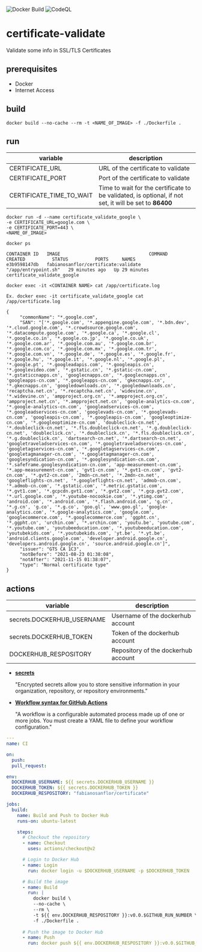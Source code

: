 ![Docker Build](https://img.shields.io/github/workflow/status/fabianoflorentino/certificate-validate/CI?label=Docker%20Build) ![CodeQL](https://img.shields.io/github/workflow/status/fabianoflorentino/certificate-validate/CodeQL?label=CodeQL)

# **certificate-validate**

Validate some info in SSL/TLS Certificates

## **prerequisites**

* Docker
* Internet Access

## **build**

```shell
docker build --no-cache --rm -t <NAME_OF_IMAGE> -f ./Dockerfile .
```

## **run**

| **variable** | **description** |
| ------------- | --------------- |
| CERTIFICATE_URL | URL of the certificate to validate |
| CERTIFICATE_PORT | Port of the certificate to validate |
| CERTIFICATE_TIME_TO_WAIT | Time to wait for the certificate to be validated, is optional, if not set, it will be set to **86400** |

```shell
docker run -d --name certificate_validate_google \
-e CERTIFICATE_URL=google.com \
-e CERTIFICATE_PORT=443 \
<NAME_OF_IMAGE>
```

```shell
docker ps

CONTAINER ID   IMAGE                                 COMMAND                CREATED          STATUS          PORTS     NAMES
e3b9598147db   fabianosanflor/certificate:validate   "/app/entrypoint.sh"   29 minutes ago   Up 29 minutes             certificate_validate_google
```

```shell
docker exec -it <CONTAINER NAME> cat /app/certificate.log

Ex. docker exec -it certificate_validate_google cat /app/certificate.log

{
     "commonName": "*.google.com",
     "SAN": "['*.google.com', '*.appengine.google.com', '*.bdn.dev', '*.cloud.google.com', '*.crowdsource.google.com', '*.datacompute.google.com', '*.google.ca', '*.google.cl', '*.google.co.in', '*.google.co.jp', '*.google.co.uk', '*.google.com.ar', '*.google.com.au', '*.google.com.br', '*.google.com.co', '*.google.com.mx', '*.google.com.tr', '*.google.com.vn', '*.google.de', '*.google.es', '*.google.fr', '*.google.hu', '*.google.it', '*.google.nl', '*.google.pl', '*.google.pt', '*.googleadapis.com', '*.googleapis.cn', '*.googlevideo.com', '*.gstatic.cn', '*.gstatic-cn.com', '*.gstaticcnapps.cn', 'googlecnapps.cn', '*.googlecnapps.cn', 'googleapps-cn.com', '*.googleapps-cn.com', 'gkecnapps.cn', '*.gkecnapps.cn', 'googledownloads.cn', '*.googledownloads.cn', 'recaptcha.net.cn', '*.recaptcha.net.cn', 'widevine.cn', '*.widevine.cn', 'ampproject.org.cn', '*.ampproject.org.cn', 'ampproject.net.cn', '*.ampproject.net.cn', 'google-analytics-cn.com', '*.google-analytics-cn.com', 'googleadservices-cn.com', '*.googleadservices-cn.com', 'googlevads-cn.com', '*.googlevads-cn.com', 'googleapis-cn.com', '*.googleapis-cn.com', 'googleoptimize-cn.com', '*.googleoptimize-cn.com', 'doubleclick-cn.net', '*.doubleclick-cn.net', '*.fls.doubleclick-cn.net', '*.g.doubleclick-cn.net', 'doubleclick.cn', '*.doubleclick.cn', '*.fls.doubleclick.cn', '*.g.doubleclick.cn', 'dartsearch-cn.net', '*.dartsearch-cn.net', 'googletraveladservices-cn.com', '*.googletraveladservices-cn.com', 'googletagservices-cn.com', '*.googletagservices-cn.com', 'googletagmanager-cn.com', '*.googletagmanager-cn.com', 'googlesyndication-cn.com', '*.googlesyndication-cn.com', '*.safeframe.googlesyndication-cn.com', 'app-measurement-cn.com', '*.app-measurement-cn.com', 'gvt1-cn.com', '*.gvt1-cn.com', 'gvt2-cn.com', '*.gvt2-cn.com', '2mdn-cn.net', '*.2mdn-cn.net', 'googleflights-cn.net', '*.googleflights-cn.net', 'admob-cn.com', '*.admob-cn.com', '*.gstatic.com', '*.metric.gstatic.com', '*.gvt1.com', '*.gcpcdn.gvt1.com', '*.gvt2.com', '*.gcp.gvt2.com', '*.url.google.com', '*.youtube-nocookie.com', '*.ytimg.com', 'android.com', '*.android.com', '*.flash.android.com', 'g.cn', '*.g.cn', 'g.co', '*.g.co', 'goo.gl', 'www.goo.gl', 'google-analytics.com', '*.google-analytics.com', 'google.com', 'googlecommerce.com', '*.googlecommerce.com', 'ggpht.cn', '*.ggpht.cn', 'urchin.com', '*.urchin.com', 'youtu.be', 'youtube.com', '*.youtube.com', 'youtubeeducation.com', '*.youtubeeducation.com', 'youtubekids.com', '*.youtubekids.com', 'yt.be', '*.yt.be', 'android.clients.google.com', 'developer.android.google.cn', 'developers.android.google.cn', 'source.android.google.cn']",
     "issuer": "GTS CA 1C3",
     "notBefore": "2021-08-23 01:38:08",
     "notAfter": "2021-11-15 01:38:07",
     "type": "Normal certificate type"
}
```

## **actions**

| **variable** | **description** |
| ------------- | --------------- |
| secrets.DOCKERHUB_USERNAME | Username of the dockerhub account |
| secrets.DOCKERHUB_TOKEN | Token of the dockerhub account |
| DOCKERHUB_RESPOSITORY | Repository of the dockerhub account |

* [**secrets**](https://docs.github.com/en/actions/reference/encrypted-secrets)

    "Encrypted secrets allow you to store sensitive information in your organization, repository, or repository environments."

* [**Workflow syntax for GitHub Actions**](https://docs.github.com/en/actions/reference/workflow-syntax-for-github-actions)

    "A workflow is a configurable automated process made up of one or more jobs. You must create a YAML file to define your workflow configuration."

```yaml
---
name: CI

on:
  push:
  pull_request:

env:
  DOCKERHUB_USERNAME: ${{ secrets.DOCKERHUB_USERNAME }}
  DOCKERHUB_TOKEN: ${{ secrets.DOCKERHUB_TOKEN }}
  DOCKERHUB_RESPOSITORY: "fabianosanflor/certificate"

jobs:  
  build:
    name: Build and Push to Docker Hub
    runs-on: ubuntu-latest

    steps:
      # Checkout the repository
      - name: Checkout
        uses: actions/checkout@v2

      # Login to Docker Hub
      - name: Login
        run: docker login -u $DOCKERHUB_USERNAME -p $DOCKERHUB_TOKEN

      # Build the image
      - name: Build
        run: |
          docker build \
          --no-cache \
          --rm \
          -t ${{ env.DOCKERHUB_RESPOSITORY }}:v0.0.$GITHUB_RUN_NUMBER \
          -f ./Dockerfile .
      
      # Push the image to Docker Hub
      - name: Push
        run: docker push ${{ env.DOCKERHUB_RESPOSITORY }}:v0.0.$GITHUB_RUN_NUMBER
```
